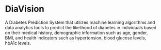 # DiaVision
A Diabetes Prediction System that utilizes machine learning algorithms and data analytics tools to predict the likelihood of diabetes in individuals based on their medical history, demographic information such as age, gender, BMI, and health indicators such as hypertension, blood glucose levels, hbA1c levels.
